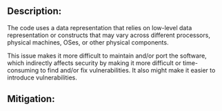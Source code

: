## Description:

The code uses a data representation that relies on low-level data representation or constructs that may vary across different processors, physical machines, OSes, or other physical components.

This issue makes it more difficult to maintain and/or port the software, which indirectly affects security by making it more difficult or time-consuming to find and/or fix vulnerabilities. It also might make it easier to introduce vulnerabilities.

## Mitigation:
